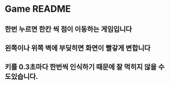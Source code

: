 # Game README
## 한번 누르면 한칸 씩 점이 이동하는 게임입니다
## 왼쪽이나 위쪽 벽에 부딪히면 화면이 빨갛게 변합니다
## 키를 0.3초마다 한번씩 인식하기 때문에 잘 먹히지 않을 수 도있습니다.